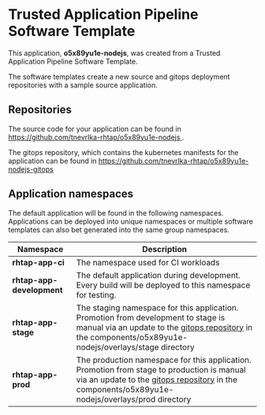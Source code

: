 # Trusted Application Pipeline Software Template

This application, **o5x89yu1e-nodejs**, was created from a Trusted Application Pipeline Software Template.

The software templates create a new source and gitops deployment repositories with a sample source application. 

## Repositories

The source code for your application can be found in [https://github.com/tnevrlka-rhtap/o5x89yu1e-nodejs ](https://github.com/tnevrlka-rhtap/o5x89yu1e-nodejs ).
 
The gitops repository, which contains the kubernetes manifests for the application can be found in 
[https://github.com/tnevrlka-rhtap/o5x89yu1e-nodejs-gitops ](https://github.com/tnevrlka-rhtap/o5x89yu1e-nodejs-gitops ) 

## Application namespaces 

The default application will be found in the following namespaces. Applications can be deployed into unique namespaces or multiple software templates can also bet generated into the same group namespaces.  

|  Namespace   |  Description   |  
| -------- | -------- |
| **rhtap-app-ci** | The namespace used for CI workloads |
| **rhtap-app-development** | The default application during development. Every build will be deployed to this namespace for testing. |
| **rhtap-app-stage** | The staging namespace for this application. Promotion from development to stage is manual via an update to the [gitops repository](https://github.com/tnevrlka-rhtap/o5x89yu1e-nodejs-gitops ) in the components/o5x89yu1e-nodejs/overlays/stage directory |
| **rhtap-app-prod** | The production namespace for this application. Promotion from stage to production is manual via an update to the [gitops repository](https://github.com/tnevrlka-rhtap/o5x89yu1e-nodejs-gitops ) in the components/o5x89yu1e-nodejs/overlays/prod directory |